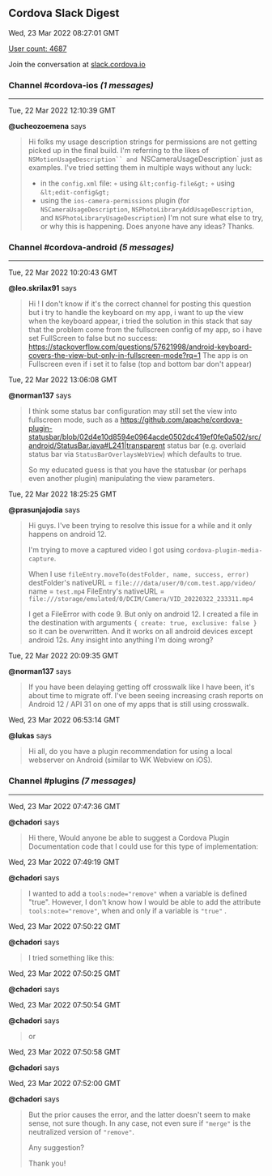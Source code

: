 ## Cordova Slack Digest
Wed, 23 Mar 2022 08:27:01 GMT

[User count: 4687](https://cordova.slack.com/)


Join the conversation at [slack.cordova.io](http://slack.cordova.io/)

### __Channel #cordova-ios__ _(1 messages)_
---

Tue, 22 Mar 2022 12:10:39 GMT

__@ucheozoemena__ says 
> Hi folks my usage description strings for permissions are not getting picked up in the final build. I'm referring to the likes of `NSMotionUsageDescription`` and `NSCameraUsageDescription` just as examples. I've tried setting them in multiple ways without any luck:
> - in the `config.xml` file:
>     ◦ using `&lt;config-file&gt;` 
>     ◦ using `&lt;edit-config&gt;`
> - using the `ios-camera-permissions` plugin (for `NSCameraUsageDescription`, `NSPhotoLibraryAddUsageDescription`, and `NSPhotoLibraryUsageDescription`)
> I'm not sure what else to try, or why this is happening. Does anyone have any ideas? Thanks.
> 

### __Channel #cordova-android__ _(5 messages)_
---

Tue, 22 Mar 2022 10:20:43 GMT

__@leo.skrilax91__ says 
> Hi !
> I don't know if it's the correct channel for posting this question but i try to handle the keyboard on my app, i want to up the view when the keyboard appear, i tried the solution in this stack that say that the problem come from the fullscreen config of my app, so i have set FullScreen to false but no success: <https://stackoverflow.com/questions/57621998/android-keyboard-covers-the-view-but-only-in-fullscreen-mode?rq=1>
> The app is on Fullscreen even if i set it to false (top and bottom bar don't appear)
> 

Tue, 22 Mar 2022 13:06:08 GMT

__@norman137__ says 
> I think some status bar configuration may still set the view into fullscreen mode, such as a <https://github.com/apache/cordova-plugin-statusbar/blob/02d4e10d8594e0964acde0502dc419ef0fe0a502/src/android/StatusBar.java#L241|transparent> status bar (e.g. overlaid status bar via `StatusBarOverlaysWebView`) which defaults to true.
> 
> So my educated guess is that you have the statusbar (or perhaps even another plugin) manipulating the view parameters.
> 

Tue, 22 Mar 2022 18:25:25 GMT

__@prasunjajodia__ says 
> Hi guys.
> I've been trying to resolve this issue for a while and it only happens on android 12.
> 
> I'm trying to move a captured video I got using `cordova-plugin-media-capture`.
> 
> When I use `fileEntry.moveTo(destFolder, name, success, error)`
> destFolder's nativeURL = `file:///data/user/0/com.test.app/video/`
> name = `test.mp4`
> FileEntry's nativeURL = `file:///storage/emulated/0/DCIM/Camera/VID_20220322_233311.mp4`
> 
> I get a FileError with code 9. But only on android 12. I created a file in the destination with arguments `{ create: true, exclusive: false }` so it can be overwritten. And it works on all android devices except android 12s.
> Any insight into anything I'm doing wrong?
> 

Tue, 22 Mar 2022 20:09:35 GMT

__@norman137__ says 
> If you have been delaying getting off crosswalk like I have been, it's about time to migrate off. I've been seeing increasing crash reports on Android 12 / API 31 on one of my apps that is still using crosswalk.
> 

Wed, 23 Mar 2022 06:53:14 GMT

__@lukas__ says 
> Hi all, do you have a plugin recommendation for using a local webserver on Android (similar to WK Webview on iOS).
> 

### __Channel #plugins__ _(7 messages)_
---

Wed, 23 Mar 2022 07:47:36 GMT

__@chadori__ says 
> Hi there,
> Would anyone be able to suggest a Cordova Plugin Documentation code that I could use for this type of implementation:
> 

Wed, 23 Mar 2022 07:49:19 GMT

__@chadori__ says 
> I wanted to add a `tools:node="remove"` when a variable is defined "true".
> However, I don't know how I would be able to add the attribute `tools:note="remove"`, when and only if a variable is `"true"` .
> 

Wed, 23 Mar 2022 07:50:22 GMT

__@chadori__ says 
> I tried something like this:
> 

Wed, 23 Mar 2022 07:50:25 GMT

__@chadori__ says 
> 
> 

Wed, 23 Mar 2022 07:50:54 GMT

__@chadori__ says 
> or
> 

Wed, 23 Mar 2022 07:50:58 GMT

__@chadori__ says 
> 
> 

Wed, 23 Mar 2022 07:52:00 GMT

__@chadori__ says 
> But the prior causes the error, and the latter doesn't seem to make sense, not sure though.
> In any case, not even sure if `"merge"` is the neutralized version of `"remove"`.
> 
> Any suggestion?
> 
> Thank you!
> 
